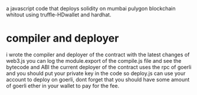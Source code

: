 a javascript code that deploys solidity on mumbai pulygon blockchain whitout using truffle-HDwallet and hardhat.
# compiler and deployer
i wrote the compiler and deployer of the contract with the latest changes of web3.js you can log the module.export of the compile.js file and see the bytecode and ABI the current deployer of the contract uses the rpc of goerli and you should put your private key in the code so deploy.js can use your account to deploy on goerli, dont forget that you should have some amount of goerli ether in your wallet to pay for the fee.
